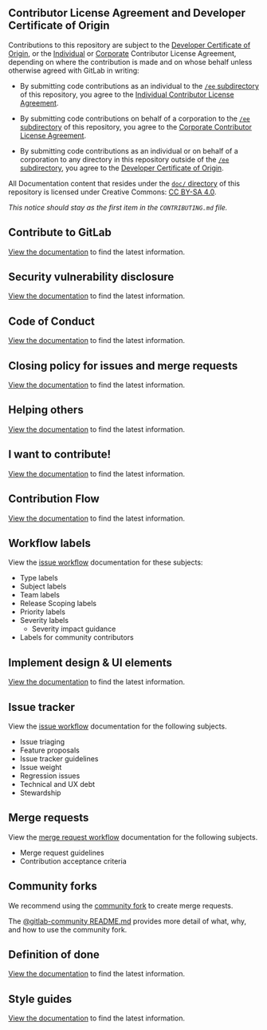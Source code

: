 ## Contributor License Agreement and Developer Certificate of Origin

Contributions to this repository are subject to the [Developer Certificate of Origin](doc/legal/developer_certificate_of_origin.md#developer-certificate-of-origin-version-11), or the [Individual](doc/legal/individual_contributor_license_agreement.md) or [Corporate](doc/legal/corporate_contributor_license_agreement.md) Contributor License Agreement, depending on where the contribution is made and on whose behalf unless otherwise agreed with GitLab in writing:

- By submitting code contributions as an individual to the [`/ee` subdirectory](/ee) of this repository, you agree to the [Individual Contributor License Agreement](doc/legal/individual_contributor_license_agreement.md).

- By submitting code contributions on behalf of a corporation to the [`/ee` subdirectory](/ee) of this repository, you agree to the [Corporate Contributor License Agreement](doc/legal/corporate_contributor_license_agreement.md).

- By submitting code contributions as an individual or on behalf of a corporation to any directory in this repository outside of the [`/ee` subdirectory](/ee), you agree to the [Developer Certificate of Origin](doc/legal/developer_certificate_of_origin.md#developer-certificate-of-origin-version-11).

All Documentation content that resides under the [`doc/` directory](/doc) of this
repository is licensed under Creative Commons:
[CC BY-SA 4.0](https://creativecommons.org/licenses/by-sa/4.0/).

_This notice should stay as the first item in the `CONTRIBUTING.md` file._

## Contribute to GitLab

[View the documentation](https://about.gitlab.com/community/contribute/) to find the latest information.

## Security vulnerability disclosure

[View the documentation](https://about.gitlab.com/security/disclosure/) to find the latest information.

## Code of Conduct

[View the documentation](https://about.gitlab.com/community/contribute/code-of-conduct/) to find the latest information.

## Closing policy for issues and merge requests

[View the documentation](doc/development/contributing/index.md#closing-policy-for-issues-and-merge-requests) to find the latest information.

## Helping others

[View the documentation](doc/development/contributing/index.md#helping-others) to find the latest information.

## I want to contribute!

[View the documentation](https://about.gitlab.com/community/contribute/) to find the latest information.

## Contribution Flow

[View the documentation](doc/development/contributing/index.md) to find the latest information.

## Workflow labels

View the [issue workflow](doc/development/contributing/issue_workflow.md) documentation for these subjects:

- Type labels
- Subject labels
- Team labels
- Release Scoping labels
- Priority labels
- Severity labels
  - Severity impact guidance
- Labels for community contributors

## Implement design & UI elements

[View the documentation](doc/development/contributing/design.md) to find the latest information.

## Issue tracker

View the [issue workflow](doc/development/contributing/issue_workflow.md) documentation for the following subjects.

- Issue triaging
- Feature proposals
- Issue tracker guidelines
- Issue weight
- Regression issues
- Technical and UX debt
- Stewardship

## Merge requests

View the [merge request workflow](doc/development/contributing/merge_request_workflow.md) documentation for the following subjects.

- Merge request guidelines
- Contribution acceptance criteria

## Community forks

We recommend using the [community fork](https://gitlab.com/gitlab-community/gitlab-org/gitlab) to create merge requests.

The [@gitlab-community README.md](https://gitlab.com/gitlab-community#gitlab-community-forks) provides more detail of what, why, and how to use the community fork. 

## Definition of done

[View the documentation](doc/development/contributing/merge_request_workflow.md) to find the latest information.

## Style guides

[View the documentation](doc/development/contributing/style_guides.md) to find the latest information.
